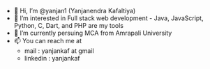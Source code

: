 - 👋 Hi, I’m @yanjan1 (Yanjanendra Kafaltiya)
- 👀 I’m interested in Full stack web development - Java, JavaScript, Python, C, Dart, and PHP are my tools
- 🌱 I’m currently persuing MCA from Amrapali University
- 📫 You can reach me at
    - mail : yanjankaf at gmail
    - linkedin : yanjankaf

<!---
yanjan1/yanjan1 is a ✨ special ✨ repository because its `README.md` (this file) appears on your GitHub profile.
You can click the Preview link to take a look at your changes.
--->
